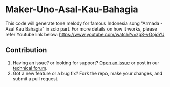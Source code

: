 # Maker-Uno-Asal-Kau-Bahagia

This code will generate tone melody for famous Indonesia song "Armada - Asal Kau Bahagia" in solo part. For more details on how it works, please refer Youtube link below:
https://www.youtube.com/watch?v=zg8-vOojoYU

## Contribution
1. Having an issue? or looking for support? [Open an issue](https://github.com/CytronTechnologies/Maker-Uno---Asal-Kau-Bahagia/issues) or post in our [technical forum](http://forum.cytron.io).
2. Got a new feature or a bug fix? Fork the repo, make your changes, and submit a pull request.
